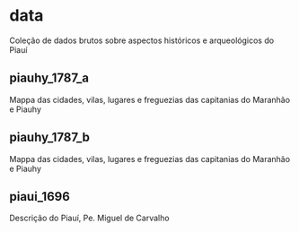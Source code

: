 # data
Coleção de dados brutos sobre aspectos históricos e arqueológicos do Piauí

## piauhy_1787_a
Mappa das cidades, vilas, lugares e freguezias das capitanias do Maranhão e Piauhy

## piauhy_1787_b
Mappa das cidades, vilas, lugares e freguezias das capitanias do Maranhão e Piauhy

## piaui_1696
Descrição do Piauí, Pe. Miguel de Carvalho
